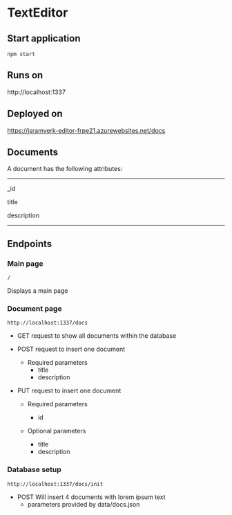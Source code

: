 # TextEditor

## Start application

`npm start`

## Runs on

http://localhost:1337

## Deployed on

https://jsramverk-editor-frpe21.azurewebsites.net/docs

## Documents

A document has the following attributes:

--------
_id

title

description

--------
## Endpoints

### Main page
`/`

Displays a main page

### Document page
`http://localhost:1337/docs`

* GET request to show all documents within the database

* POST request to insert one document

    - Required parameters
        - title
        - description  

* PUT request to insert one document

    - Required parameters
        - id

    - Optional parameters
        - title
        - description

### 

### Database setup

`http://localhost:1337/docs/init`

- POST Will insert 4 documents with lorem ipsum text
    - parameters provided by data/docs.json